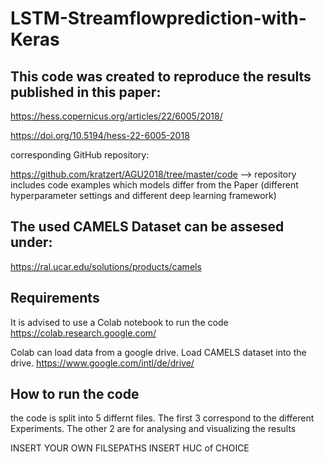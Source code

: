 # LSTM-Streamflowprediction-with-Keras

## This code was created to reproduce the results published in this paper:

https://hess.copernicus.org/articles/22/6005/2018/

https://doi.org/10.5194/hess-22-6005-2018

corresponding GitHub repository:

https://github.com/kratzert/AGU2018/tree/master/code
--> repository includes code examples which models differ from the Paper (different hyperparameter settings and different deep learning framework) 


## The used CAMELS Dataset can be assesed under:

https://ral.ucar.edu/solutions/products/camels

## Requirements
It is advised to use a Colab notebook to run the code
https://colab.research.google.com/

Colab can load data from a google drive. Load CAMELS dataset into the drive.
https://www.google.com/intl/de/drive/

## How to run the code

the code is split into 5 differnt files.
The first 3 correspond to the different Experiments. The other 2 are for analysing and visualizing the results

INSERT  YOUR OWN FILSEPATHS
INSERT HUC of CHOICE
